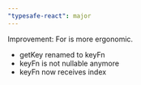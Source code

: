 ```yaml
---
"typesafe-react": major
---
```


Improvement: For is more ergonomic.

- getKey renamed to keyFn
- keyFn is not nullable anymore
- keyFn now receives index
